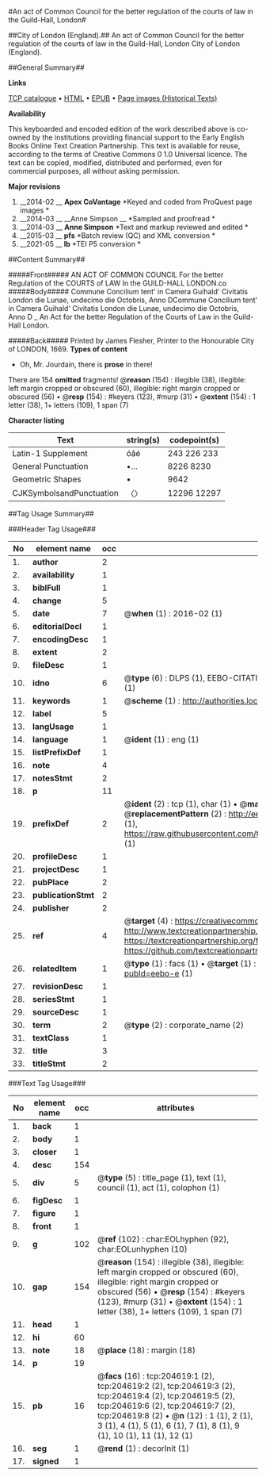 #An act of Common Council for the better regulation of the courts of law in the Guild-Hall, London#

##City of London (England).##
An act of Common Council for the better regulation of the courts of law in the Guild-Hall, London
City of London (England).

##General Summary##

**Links**

[TCP catalogue](http://www.ota.ox.ac.uk/tcp/)  • 
[HTML](http://tei.it.ox.ac.uk/tcp/Texts-HTML/free/B21/B21824.html)  • 
[EPUB](http://tei.it.ox.ac.uk/tcp/Texts-EPUB/free/B21/B21824.epub) • 
[Page images (Historical Texts)](https://historicaltexts.jisc.ac.uk/eebo-10268441e)

**Availability**

This keyboarded and encoded edition of the work described above is co-owned by the
    institutions providing financial support to the Early English Books Online Text Creation
    Partnership. This text is available for reuse, according to the terms of  Creative Commons 0 1.0 Universal
    licence. The text can be copied, modified, distributed and performed, even for commercial
    purposes, all without asking permission.

**Major revisions**

1. __2014-02 __ __Apex CoVantage__ *Keyed and coded from ProQuest page images *
1. __2014-03 __ __Anne Simpson __ *Sampled and proofread *
1. __2014-03 __ __Anne Simpson__ *Text and markup reviewed and edited *
1. __2015-03 __ __pfs__ *Batch review (QC) and XML conversion *
1. __2021-05 __ __lb__ *TEI P5 conversion *

##Content Summary##

#####Front#####
 AN ACT OF COMMON COUNCIL For the better Regulation of the COURTS of LAW In the GUILD-HALL LONDON.co
#####Body#####
Commune Concilium tent' in Camera Guihald' Civitatis London die Lunae, undecimo die Octobris, Anno DCommune Concilium tent' in Camera Guihald' Civitatis London die Lunae, undecimo die Octobris, Anno D
    _ An Act for the better Regulation of the Courts of Law in the Guild-Hall London.

#####Back#####
Printed by James Flesher, Printer to the Honourable City of LONDON, 1669.
**Types of content**

  * Oh, Mr. Jourdain, there is **prose** in there!

There are 154 **omitted** fragments! 
 @__reason__ (154) : illegible (38), illegible: left margin cropped or obscured (60), illegible: right margin cropped or obscured (56)  •  @__resp__ (154) : #keyers (123), #murp (31)  •  @__extent__ (154) : 1 letter (38), 1+ letters (109), 1 span (7)

**Character listing**


|Text|string(s)|codepoint(s)|
|---|---|---|
|Latin-1 Supplement|óâé|243 226 233|
|General Punctuation|•…|8226 8230|
|Geometric Shapes|▪|9642|
|CJKSymbolsandPunctuation|〈〉|12296 12297|

##Tag Usage Summary##

###Header Tag Usage###

|No|element name|occ|attributes|
|---|---|---|---|
|1.|__author__|2||
|2.|__availability__|1||
|3.|__biblFull__|1||
|4.|__change__|5||
|5.|__date__|7| @__when__ (1) : 2016-02 (1)|
|6.|__editorialDecl__|1||
|7.|__encodingDesc__|1||
|8.|__extent__|2||
|9.|__fileDesc__|1||
|10.|__idno__|6| @__type__ (6) : DLPS (1), EEBO-CITATION (1), VID (1), EEBO-PROQUEST (1), STC (1), OCLC (1)|
|11.|__keywords__|1| @__scheme__ (1) : http://authorities.loc.gov/ (1)|
|12.|__label__|5||
|13.|__langUsage__|1||
|14.|__language__|1| @__ident__ (1) : eng (1)|
|15.|__listPrefixDef__|1||
|16.|__note__|4||
|17.|__notesStmt__|2||
|18.|__p__|11||
|19.|__prefixDef__|2| @__ident__ (2) : tcp (1), char (1)  •  @__matchPattern__ (2) : ([0-9\-]+):([0-9IVX]+) (1), (.+) (1)  •  @__replacementPattern__ (2) : http://eebo.chadwyck.com/downloadtiff?vid=$1&page=$2 (1), https://raw.githubusercontent.com/textcreationpartnership/Texts/master/tcpchars.xml#$1 (1)|
|20.|__profileDesc__|1||
|21.|__projectDesc__|1||
|22.|__pubPlace__|2||
|23.|__publicationStmt__|2||
|24.|__publisher__|2||
|25.|__ref__|4| @__target__ (4) : https://creativecommons.org/publicdomain/zero/1.0/ (1), http://www.textcreationpartnership.org/docs/. (1), https://textcreationpartnership.org/faq/#faq05 (1), https://github.com/textcreationpartnership (1)|
|26.|__relatedItem__|1| @__type__ (1) : facs (1)  •  @__target__ (1) : https://data.historicaltexts.jisc.ac.uk/view?pubId=eebo-e (1)|
|27.|__revisionDesc__|1||
|28.|__seriesStmt__|1||
|29.|__sourceDesc__|1||
|30.|__term__|2| @__type__ (2) : corporate_name (2)|
|31.|__textClass__|1||
|32.|__title__|3||
|33.|__titleStmt__|2||


###Text Tag Usage###

|No|element name|occ|attributes|
|---|---|---|---|
|1.|__back__|1||
|2.|__body__|1||
|3.|__closer__|1||
|4.|__desc__|154||
|5.|__div__|5| @__type__ (5) : title_page (1), text (1), council (1), act (1), colophon (1)|
|6.|__figDesc__|1||
|7.|__figure__|1||
|8.|__front__|1||
|9.|__g__|102| @__ref__ (102) : char:EOLhyphen (92), char:EOLunhyphen (10)|
|10.|__gap__|154| @__reason__ (154) : illegible (38), illegible: left margin cropped or obscured (60), illegible: right margin cropped or obscured (56)  •  @__resp__ (154) : #keyers (123), #murp (31)  •  @__extent__ (154) : 1 letter (38), 1+ letters (109), 1 span (7)|
|11.|__head__|1||
|12.|__hi__|60||
|13.|__note__|18| @__place__ (18) : margin (18)|
|14.|__p__|19||
|15.|__pb__|16| @__facs__ (16) : tcp:204619:1 (2), tcp:204619:2 (2), tcp:204619:3 (2), tcp:204619:4 (2), tcp:204619:5 (2), tcp:204619:6 (2), tcp:204619:7 (2), tcp:204619:8 (2)  •  @__n__ (12) : 1 (1), 2 (1), 3 (1), 4 (1), 5 (1), 6 (1), 7 (1), 8 (1), 9 (1), 10 (1), 11 (1), 12 (1)|
|16.|__seg__|1| @__rend__ (1) : decorInit (1)|
|17.|__signed__|1||
